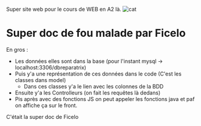 Super site web pour le cours de WEB en A2 là.
![cat](https://github.com/user-attachments/assets/6a587b4e-04f9-4d3b-a9b0-0f9c1b101205)

# Super doc de fou malade par Ficelo

En gros :

- Les données elles sont dans la base (pour l'instant mysql -> localhost:3306/dbreparatrix)
- Puis y'a une représentation de ces données dans le code (C'est les classes dans model)
  - Dans ces classes y'a le lien avec les colonnes de la BDD
- Ensuite y'a les Controlleurs (on fait les requêtes là dedans)
- Pis après avec des fonctions JS on peut appeler les fonctions java et paf on affiche ça sur le front.

C'était la super doc de Ficelo